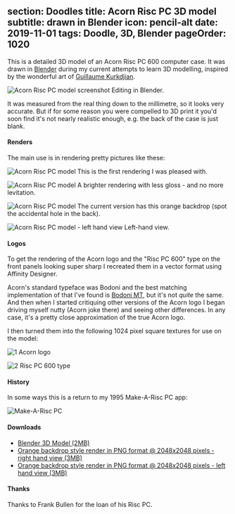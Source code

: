 section: Doodles
title: Acorn Risc PC 3D model
subtitle: drawn in Blender
icon: pencil-alt
date: 2019-11-01
tags: Doodle, 3D, Blender
pageOrder: 1020
----

This is a detailed 3D model of an Acorn Risc PC 600 computer case. It was drawn in [Blender](https://www.blender.org/) during my current attempts to learn 3D modelling, inspired by the wonderful art of [Guillaume Kurkdjian](http://guillaumekurkdjian.com/).

![Acorn Risc PC model screenshot](blendrpcsnap.png)
<a>Editing in Blender.</a>

It was measured from the real thing down to the millimetre, so it looks very accurate. But if for some reason you were compelled to 3D print it you'd soon find it's not nearly realistic enough, e.g. the back of the case is just blank.

#### Renders

The main use is in rendering pretty pictures like these:

![Acorn Risc PC model](blendrpc.30595t.png)
<a>This is the first rendering I was pleased with.</a>

![Acorn Risc PC model](blendrpc.18001t.png)
<a>A brighter rendering with less gloss - and no more levitation.</a>

![Acorn Risc PC model](blendrpc.png)
<a>The current version has this orange backdrop (spot the accidental hole in the back).</a>

![Acorn Risc PC model - left hand view](blendrpcleft.png)
<a>Left-hand view.</a>

#### Logos

To get the rendering of the Acorn logo and the "Risc PC 600" type on the front panels looking super sharp I recreated them in a vector format using Affinity Designer.

Acorn's standard typeface was Bodoni and the best matching implementation of that I've found is [Bodoni MT](https://docs.microsoft.com/en-us/typography/font-list/bodoni-mt), but it's not _quite_ the same. And then when I started critiquing other versions of the Acorn logo I began driving myself nutty (Acorn joke there) and seeing other differences. In any case, it's a pretty close approximation of the true Acorn logo.

I then turned them into the following 1024 pixel square textures for use on the model:

![1](blendrpc.acorn.png)
<a>Acorn logo</a>

![2](blendrpc.riscpc600.png)
<a>Risc PC 600 type</a>

#### History

In some ways this is a return to my 1995 Make-A-Risc PC app:

![Make-A-Risc PC](blendrpc.makerpc.png)

#### Downloads

* [Blender 3D Model (2MB)](blendrpc.blend)
* [Orange backdrop style render in PNG format @ 2048x2048 pixels - right hand view (3MB)](blendrpc.2048.png)
* [Orange backdrop style render in PNG format @ 2048x2048 pixels - left hand view (3MB)](blendrpcleft.2048.png)

#### Thanks

Thanks to Frank Bullen for the loan of his Risc PC.

